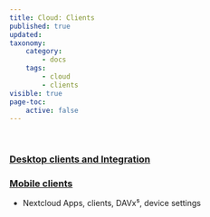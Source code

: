 ```yaml
---
title: Cloud: Clients
published: true
updated:
taxonomy:
    category:
        - docs
    tags:
        - cloud
        - clients
visible: true
page-toc:
    active: false
---
```


<br>

### [Desktop clients and Integration](desktop)

### [Mobile clients](mobile)
- Nextcloud Apps, clients, DAVx⁵, device settings
